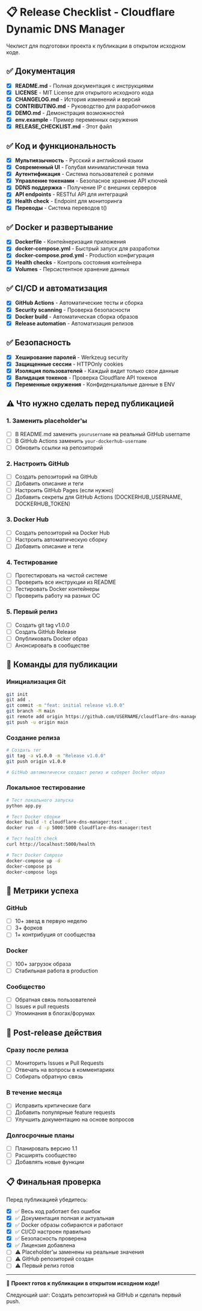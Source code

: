 # 📋 Release Checklist - Cloudflare Dynamic DNS Manager

Чеклист для подготовки проекта к публикации в открытом исходном коде.

## ✅ Документация

- [x] **README.md** - Полная документация с инструкциями
- [x] **LICENSE** - MIT License для открытого исходного кода
- [x] **CHANGELOG.md** - История изменений и версий
- [x] **CONTRIBUTING.md** - Руководство для разработчиков
- [x] **DEMO.md** - Демонстрация возможностей
- [x] **env.example** - Пример переменных окружения
- [x] **RELEASE_CHECKLIST.md** - Этот файл

## ✅ Код и функциональность

- [x] **Мультиязычность** - Русский и английский языки
- [x] **Современный UI** - Голубая минималистичная тема
- [x] **Аутентификация** - Система пользователей с ролями
- [x] **Управление токенами** - Безопасное хранение API ключей
- [x] **DDNS поддержка** - Получение IP с внешних серверов
- [x] **API endpoints** - RESTful API для интеграций
- [x] **Health check** - Endpoint для мониторинга
- [x] **Переводы** - Система переводов t()

## ✅ Docker и развертывание

- [x] **Dockerfile** - Контейнеризация приложения
- [x] **docker-compose.yml** - Быстрый запуск для разработки
- [x] **docker-compose.prod.yml** - Production конфигурация
- [x] **Health checks** - Контроль состояния контейнера
- [x] **Volumes** - Персистентное хранение данных

## ✅ CI/CD и автоматизация

- [x] **GitHub Actions** - Автоматические тесты и сборка
- [x] **Security scanning** - Проверка безопасности
- [x] **Docker build** - Автоматическая сборка образов
- [x] **Release automation** - Автоматизация релизов

## ✅ Безопасность

- [x] **Хеширование паролей** - Werkzeug security
- [x] **Защищенные сессии** - HTTPOnly cookies
- [x] **Изоляция пользователей** - Каждый видит только свои данные
- [x] **Валидация токенов** - Проверка Cloudflare API токенов
- [x] **Переменные окружения** - Конфиденциальные данные в ENV

## ⚠️ Что нужно сделать перед публикацией

### 1. Заменить placeholder'ы
- [ ] В README.md заменить `yourusername` на реальный GitHub username
- [ ] В GitHub Actions заменить `your-dockerhub-username`
- [ ] Обновить ссылки на репозиторий

### 2. Настроить GitHub
- [ ] Создать репозиторий на GitHub
- [ ] Добавить описание и теги
- [ ] Настроить GitHub Pages (если нужно)
- [ ] Добавить секреты для GitHub Actions (DOCKERHUB_USERNAME, DOCKERHUB_TOKEN)

### 3. Docker Hub
- [ ] Создать репозиторий на Docker Hub
- [ ] Настроить автоматическую сборку
- [ ] Добавить описание и теги

### 4. Тестирование
- [ ] Протестировать на чистой системе
- [ ] Проверить все инструкции из README
- [ ] Тестировать Docker контейнеры
- [ ] Проверить работу на разных ОС

### 5. Первый релиз
- [ ] Создать git tag v1.0.0
- [ ] Создать GitHub Release
- [ ] Опубликовать Docker образ
- [ ] Анонсировать в сообществе

## 📝 Команды для публикации

### Инициализация Git
```bash
git init
git add .
git commit -m "feat: initial release v1.0.0"
git branch -M main
git remote add origin https://github.com/USERNAME/cloudflare-dns-manager.git
git push -u origin main
```

### Создание релиза
```bash
# Создать тег
git tag -a v1.0.0 -m "Release v1.0.0"
git push origin v1.0.0

# GitHub автоматически создаст релиз и соберет Docker образ
```

### Локальное тестирование
```bash
# Тест локального запуска
python app.py

# Тест Docker сборки
docker build -t cloudflare-dns-manager:test .
docker run -d -p 5000:5000 cloudflare-dns-manager:test

# Тест health check
curl http://localhost:5000/health

# Тест Docker Compose
docker-compose up -d
docker-compose ps
docker-compose logs
```

## 🎯 Метрики успеха

### GitHub
- [ ] 10+ звезд в первую неделю
- [ ] 3+ форков
- [ ] 1+ контрибуция от сообщества

### Docker
- [ ] 100+ загрузок образа
- [ ] Стабильная работа в production

### Сообщество
- [ ] Обратная связь пользователей
- [ ] Issues и pull requests
- [ ] Упоминания в блогах/форумах

## 🔄 Post-release действия

### Сразу после релиза
- [ ] Мониторить Issues и Pull Requests
- [ ] Отвечать на вопросы в комментариях
- [ ] Собирать обратную связь

### В течение месяца
- [ ] Исправить критические баги
- [ ] Добавить популярные feature requests
- [ ] Улучшить документацию на основе вопросов

### Долгосрочные планы
- [ ] Планировать версию 1.1
- [ ] Расширять сообщество
- [ ] Добавлять новые функции

## 📋 Финальная проверка

Перед публикацией убедитесь:

- [x] ✅ Весь код работает без ошибок
- [x] ✅ Документация полная и актуальная
- [x] ✅ Docker образы собираются и работают
- [x] ✅ CI/CD настроен правильно
- [x] ✅ Безопасность проверена
- [x] ✅ Лицензия добавлена
- [ ] ⚠️ Placeholder'ы заменены на реальные значения
- [ ] ⚠️ GitHub репозиторий создан
- [ ] ⚠️ Первый релиз готов

---

🚀 **Проект готов к публикации в открытом исходном коде!**

Следующий шаг: Создать репозиторий на GitHub и сделать первый push. 